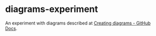 # diagrams-experiment

An experiment with diagrams described at [Creating diagrams - GitHub Docs](https://docs.github.com/en/get-started/writing-on-github/working-with-advanced-formatting/creating-diagrams).

